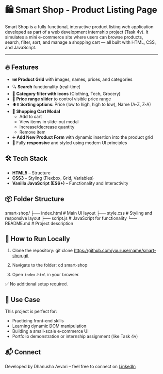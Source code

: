 # 🛍️ Smart Shop - Product Listing Page

Smart Shop is a fully functional, interactive product listing web application developed as part of a web development internship project (Task 4v). It simulates a mini e-commerce site where users can browse products, search, filter, sort, and manage a shopping cart — all built with HTML, CSS, and JavaScript.

---

## 🔥 Features
- 🖼️ **Product Grid** with images, names, prices, and categories
- 🔍 **Search** functionality (real-time)
- 🎯 **Category filter with icons** (Clothing, Tech, Grocery)
- 💸 **Price range slider** to control visible price range
- ⬆️⬇️ **Sorting options**: Price (low to high, high to low), Name (A-Z, Z-A)
- 🛒 **Shopping Cart Modal**
  - Add to cart
  - View items in slide-out modal
  - Increase/decrease quantity
  - Remove item
- ➕ **Add New Product Form** with dynamic insertion into the product grid
- 🎨 Fully **responsive** and styled using modern UI principles


## 🛠️ Tech Stack

- **HTML5** – Structure
- **CSS3** – Styling (Flexbox, Grid, Variables)
- **Vanilla JavaScript (ES6+)** – Functionality and Interactivity


## 📦 Folder Structure
smart-shop/
├── index.html        # Main UI layout
├── style.css         # Styling and responsive layout
├── script.js         # JavaScript for functionality
└── README.md         # Project description


## 🚀 How to Run Locally

1. Clone the repository:
   git clone https://github.com/yourusername/smart-shop.git

2. Navigate to the folder:
   cd smart-shop
   
4. Open `index.html` in your browser.

✅ No additional setup required.


## 🎯 Use Case

This project is perfect for:
- Practicing front-end skills
- Learning dynamic DOM manipulation
- Building a small-scale e-commerce UI
- Portfolio demonstration or internship assignment (like Task 4v)


## 📬 Connect

Developed by Dhanusha Avvari – feel free to connect on [LinkedIn](https://linkedin.com)

